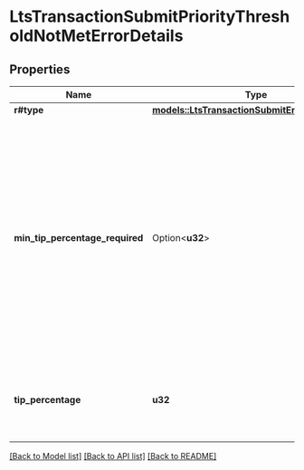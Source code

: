# LtsTransactionSubmitPriorityThresholdNotMetErrorDetails

## Properties

Name | Type | Description | Notes
------------ | ------------- | ------------- | -------------
**r#type** | [**models::LtsTransactionSubmitErrorDetailsType**](LtsTransactionSubmitErrorDetailsType.md) |  | 
**min_tip_percentage_required** | Option<**u32**> | A lower bound for tip percentage at current mempool state. Anything lower than this will very likely result in a mempool rejection. A missing value means there is no tip that can guarantee submission.  | [optional]
**tip_percentage** | **u32** | Tip percentage of the submitted (and rejected) transaction.  | 

[[Back to Model list]](../README.md#documentation-for-models) [[Back to API list]](../README.md#documentation-for-api-endpoints) [[Back to README]](../README.md)


